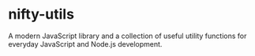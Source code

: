 # nifty-utils
A modern JavaScript library and a collection of useful utility functions for everyday JavaScript and Node.js development.
